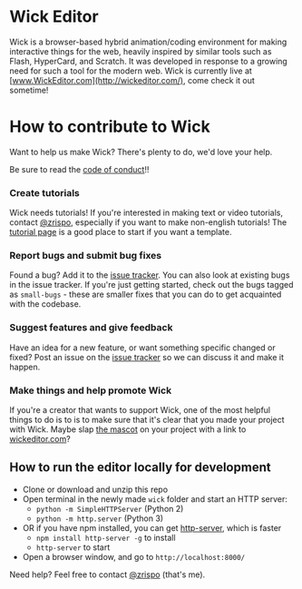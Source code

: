 # Wick Editor

Wick is a browser-based hybrid animation/coding environment for making interactive things for the web, heavily inspired by similar tools such as Flash, HyperCard, and Scratch. It was developed in response to a growing need for such a tool for the modern web. Wick is currently live at [www.WickEditor.com](http://wickeditor.com/), come check it out sometime!

# How to contribute to Wick
Want to help us make Wick? There's plenty to do, we'd love your help.

Be sure to read the [code of conduct](https://github.com/zrispo/wick-editor/blob/master/code-of-conduct.md)!!

### Create tutorials
Wick needs tutorials! If you're interested in making text or video tutorials, contact [@zrispo](https://twitter.com/zrispo), especially if you want to make non-english tutorials! The [tutorial page](http://wickeditor.com/#tutorials) is a good place to start if you want a template.

### Report bugs and submit bug fixes
Found a bug? Add it to the [issue tracker](https://github.com/zrispo/wick/issues). You can also look at existing bugs in the issue tracker. If you're just getting started, check out the bugs tagged as `small-bugs` - these are smaller fixes that you can do to get acquainted with the codebase.

### Suggest features and give feedback
Have an idea for a new feature, or want something specific changed or fixed? Post an issue on the [issue tracker](https://github.com/zrispo/wick/issues) so we can discuss it and make it happen.

### Make things and help promote Wick
If you're a creator that wants to support Wick, one of the most helpful things to do is to is to make sure that it's clear that you made your project with Wick. Maybe slap [the mascot](https://github.com/zrispo/wick/blob/master/site/img/flashy.png) on your project with a link to [wickeditor.com](http://wickeditor.com/)?

## How to run the editor locally for development
* Clone or download and unzip this repo
* Open terminal in the newly made `wick` folder and start an HTTP server:
  * `python -m SimpleHTTPServer` (Python 2)
  * `python -m http.server` (Python 3)
* OR if you have npm installed, you can get [http-server](https://github.com/indexzero/http-server), which is faster
  * `npm install http-server -g` to install
  * `http-server` to start
* Open a browser window, and go to `http://localhost:8000/`

Need help? Feel free to contact [@zrispo](https://twitter.com/zrispo) (that's me).

